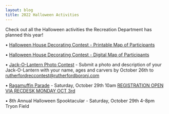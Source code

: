 ```yaml
---
layout: blog
title: 2022 Halloween Activities 
---
```


Check out all the Halloween activities the Recreation Department has planned this year!

• [Halloween House Decorating Contest - Printable Map of Participants](https://storage.googleapis.com/static.rutherford-nj.com/recreation/contests/2022_Halloween_HouseDecorating_Map.pdf)

• [Halloween House Decorating Contest - Digital Map of Participants](https://www.google.com/maps/d/viewer?hl=en&mid=1q38YUGodgShtiM5moNymWJLv0PyCtiI&ll=40.82924767070973%2C-74.11217579999999&z=14)

• [Jack-O-Lantern Photo Contest](https://storage.googleapis.com/static.rutherford-nj.com/recreation/contests/2022_Halloween_JackOLantern.pdf) - Submit a photo and description of your Jack-O-Lantern with your name, ages and carvers by October 26th to rutherfordreccontest@rutherfordboronj.com

• [Ragamuffin Parade](https://storage.googleapis.com/static.rutherford-nj.com/recreation/contests/2022_Halloween_Ragamuffin.pdf) - Saturday, October 29th 10am [REGISTRATION OPEN VIA RECDESK MONDAY OCT 3rd](https://rutherfordnj.recdesk.com/Community/Program/Detail?programId=399)

• 8th Annual Halloween Spooktacular - Saturday, October 29th 4-8pm Tryon Field
